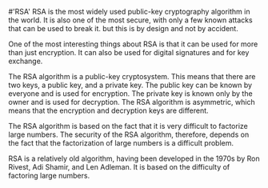 #'RSA'
RSA is the most widely used public-key cryptography algorithm in the world. It is also one of the most secure, with only a few known attacks that can be used to break it. but this is by design and not by accident.

One of the most interesting things about RSA is that it can be used for more than just encryption. It can also be used for digital signatures and for key exchange.

The RSA algorithm is a public-key cryptosystem. This means that there are two keys, a public key, and a private key. The public key can be known by everyone and is used for encryption. The private key is known only by the owner and is used for decryption. The RSA algorithm is asymmetric, which means that the encryption and decryption keys are different.

The RSA algorithm is based on the fact that it is very difficult to factorize large numbers. The security of the RSA algorithm, therefore, depends on the fact that the factorization of large numbers is a difficult problem.

RSA is a relatively old algorithm, having been developed in the 1970s by Ron Rivest, Adi Shamir, and Len Adleman. It is based on the difficulty of factoring large numbers.
